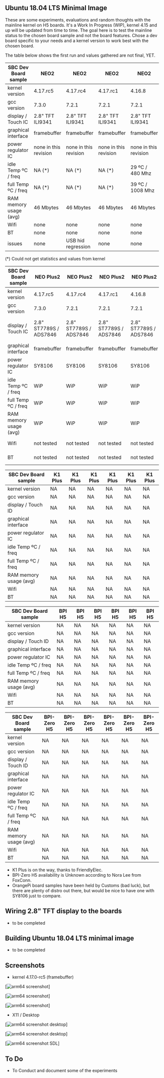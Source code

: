 Ubuntu 18.04 LTS Minimal Image
------------------------------

These are some experiments, evaluations and random thoughts with the mainline kernel on H5 boards.
It's a Work In Progress (WIP), kernel 4.15 and up will be updated from time to time.
The goal here is to test the mainline status to the chosen board sample and not the board features.
Chose a dev board specific to your needs and a kernel version to work best with the chosen board.

The table below shows the first run and values gathered are not final, YET.

|  SBC Dev Board sample  |      NEO2             |      NEO2             |      NEO2             |      NEO2             |      NEO2             |      NEO2             |
|------------------------|-----------------------|-----------------------|-----------------------|-----------------------|-----------------------|-----------------------|
| kernel version         |   4.17.rc5            |    4.17.rc4           |    4.17.rc1           |     4.16.8            |     4.15.18           |    4.14.30            |
| gcc version            |     7.3.0             |     7.2.1             |     7.2.1             |     7.2.1             |     7.3.0             |     7.2.1             |
| display / Touch IC     | 2.8" TFT ILI9341      | 2.8" TFT ILI9341      | 2.8" TFT ILI9341      | 2.8" TFT ILI9341      | 2.8" TFT ILI9341      | 2.8" TFT ILI9341      | 
| graphical interface    | framebuffer           | framebuffer           | framebuffer           | framebuffer           | framebuffer           | framebuffer           |
| power regulator IC     | none in this revision | none in this revision | none in this revision | none in this revision | none in this revision | none in this revision |
| idle Temp ºC / freq    | NA  (*)               | NA (*)                | NA (*)                | 29 ºC / 480 Mhz       | 28 ºC / 480 Mhz       | 26 ºC (*)             |
| full Temp ºC / freq    | NA  (*)               | NA (*)                | NA (*)                | 39 ºC / 1008 Mhz      | 39 ºC / 1008 Mhz      | 39 ºC / 1008 Mhz      |
| RAM memory usage (avg) | 46 Mbytes             | 46 Mbytes             | 46 Mbytes             | 46 Mbytes             | 46 Mbytes             | 44 Mbytes             |
| Wifi                   | none                  | none                  | none                  | none                  | none                  | none                  |
| BT                     | none                  | none                  | none                  | none                  | none                  | none                  |
| issues                 | none                  | USB hid regression    | none                  | none                  | none                  | none                  |

(*) Could not get statistics and values from kernel

  

|  SBC Dev Board sample  |      NEO Plus2        |      NEO Plus2        |      NEO Plus2        |      NEO Plus2        |      NEO Plus2        |      NEO Plus2        |
|------------------------|-----------------------|-----------------------|-----------------------|-----------------------|-----------------------|-----------------------|
| kernel version         |   4.17.rc5            |    4.17.rc4           |    4.17.rc1           |     4.16.8            |     4.15.18           |    4.14.30            |
| gcc version            |     7.3.0             |     7.2.1             |     7.2.1             |     7.2.1             |     7.3.0             |     7.2.1             |
| display / Touch IC     | 2.8" ST7789S / ADS7846| 2.8" ST7789S / ADS7846| 2.8" ST7789S / ADS7846| 2.8" ST7789S / ADS7846| 2.8" ST7789S / ADS7846| 2.8" ST7789S / ADS7846| 
| graphical interface    | framebuffer           | framebuffer           | framebuffer           | framebuffer           | framebuffer           | X11 / Desktop         |
| power regulator IC     | SY8106                | SY8106                | SY8106                | SY8106                | SY8106                | SY8106                |
| idle Temp ºC / freq    | WiP                   | WiP                   | WiP                   | WiP                   | WiP                   | WiP                   |
| full Temp ºC / freq    | WiP                   | WiP                   | WiP                   | WiP                   | WiP                   | WiP                   |
| RAM memory usage (avg) | WiP                   | WiP                   | WiP                   | WiP                   | WiP                   | WiP                   |
| Wifi                   | not tested            | not tested            | not tested            | not tested            | not tested            | not tested            |
| BT                     | not tested            | not tested            | not tested            | not tested            | not tested            | not tested            |

  

|  SBC Dev Board sample  |      K1 Plus          |      K1 Plus          |      K1 Plus          |      K1 Plus          |      K1 Plus          |      K1 Plus          |
|------------------------|-----------------------|-----------------------|-----------------------|-----------------------|-----------------------|-----------------------|
| kernel version         |      NA               |      NA               |      NA               |      NA               |      NA               |      NA               |
| gcc version            |      NA               |      NA               |      NA               |      NA               |      NA               |      NA               |
| display / Touch ID     |      NA               |      NA               |      NA               |      NA               |      NA               |      NA               |
| graphical interface    |      NA               |      NA               |      NA               |      NA               |      NA               |      NA               |
| power regulator IC     |      NA               |      NA               |      NA               |      NA               |      NA               |      NA               |
| idle Temp ºC / freq    |      NA               |      NA               |      NA               |      NA               |      NA               |      NA               |
| full Temp ºC / freq    |      NA               |      NA               |      NA               |      NA               |      NA               |      NA               |
| RAM memory usage (avg) |      NA               |      NA               |      NA               |      NA               |      NA               |      NA               |
| Wifi                   |      NA               |      NA               |      NA               |      NA               |      NA               |      NA               |
| BT                     |      NA               |      NA               |      NA               |      NA               |      NA               |      NA               |

     

|  SBC Dev Board sample  |      BPI H5           |      BPI H5           |      BPI H5           |      BPI H5           |      BPI H5           |      BPI H5           |
|------------------------|-----------------------|-----------------------|-----------------------|-----------------------|-----------------------|-----------------------|
| kernel version         |      NA               |      NA               |      NA               |      NA               |      NA               |      NA               |
| gcc version            |      NA               |      NA               |      NA               |      NA               |      NA               |      NA               |
| display / Touch ID     |      NA               |      NA               |      NA               |      NA               |      NA               |      NA               |
| graphical interface    |      NA               |      NA               |      NA               |      NA               |      NA               |      NA               |
| power regulator IC     |      NA               |      NA               |      NA               |      NA               |      NA               |      NA               |
| idle Temp ºC / freq    |      NA               |      NA               |      NA               |      NA               |      NA               |      NA               |
| full Temp ºC / freq    |      NA               |      NA               |      NA               |      NA               |      NA               |      NA               |
| RAM memory usage (avg) |      NA               |      NA               |      NA               |      NA               |      NA               |      NA               |
| Wifi                   |      NA               |      NA               |      NA               |      NA               |      NA               |      NA               |
| BT                     |      NA               |      NA               |      NA               |      NA               |      NA               |      NA               |

     

|  SBC Dev Board sample  |      BPI-Zero H5      |      BPI-Zero H5      |      BPI-Zero H5      |      BPI-Zero H5      |      BPI-Zero H5      |      BPI-Zero H5      |
|------------------------|-----------------------|-----------------------|-----------------------|-----------------------|-----------------------|-----------------------|
| kernel version         |      NA               |      NA               |      NA               |      NA               |      NA               |      NA               |
| gcc version            |      NA               |      NA               |      NA               |      NA               |      NA               |      NA               |
| display / Touch ID     |      NA               |      NA               |      NA               |      NA               |      NA               |      NA               |
| graphical interface    |      NA               |      NA               |      NA               |      NA               |      NA               |      NA               |
| power regulator IC     |      NA               |      NA               |      NA               |      NA               |      NA               |      NA               |
| idle Temp ºC / freq    |      NA               |      NA               |      NA               |      NA               |      NA               |      NA               |
| full Temp ºC / freq    |      NA               |      NA               |      NA               |      NA               |      NA               |      NA               |
| RAM memory usage (avg) |      NA               |      NA               |      NA               |      NA               |      NA               |      NA               |
| Wifi                   |      NA               |      NA               |      NA               |      NA               |      NA               |      NA               |
| BT                     |      NA               |      NA               |      NA               |      NA               |      NA               |      NA               |


* K1 Plus is on the way, thanks to FriendlyElec.
* BPI-Zero H5 availability is Unknown according to Nora Lee from FoxConn.
* OrangePi board samples have been held by Customs (bad luck), but there are plenty of distro out there, but would be nice to have one with SY8106 just to compare.


Wiring 2.8" TFT display to the boards
-------------------------------------

* to be completed

  

Building Ubuntu 18.04 LTS minimal image
---------------------------------------

* to be completed

  
Screenshots
-----------

* kernel 4.17.0-rc5 (framebuffer)

[![arm64 screenshot](https://github.com/avafinger/Ubuntu-18.04-LTS-Bionic-Beaver-on-H5/raw/master/img/kernel_4.17.rc5.png)]

[![arm64 screenshot](https://github.com/avafinger/Ubuntu-18.04-LTS-Bionic-Beaver-on-H5/raw/master/img/kernel_4.17.rc5_mc.png)]

[![arm64 screenshot](https://github.com/avafinger/Ubuntu-18.04-LTS-Bionic-Beaver-on-H5/raw/master/img/kernel_4.17.rc5_htop.png)]


* X11 / Desktop

[![arm64 screenshot desktop](https://github.com/avafinger/Ubuntu-18.04-LTS-Bionic-Beaver-on-H5/raw/master/img/desktop-1.png)]

[![arm64 screenshot desktop](https://github.com/avafinger/Ubuntu-18.04-LTS-Bionic-Beaver-on-H5/raw/master/img/desktop-2.png)]

[![arm64 screenshot SDL](https://github.com/avafinger/Ubuntu-18.04-LTS-Bionic-Beaver-on-H5/raw/master/img/ballfiled-2.png)]



To Do
-----
* To Conduct and document some of the experiments
